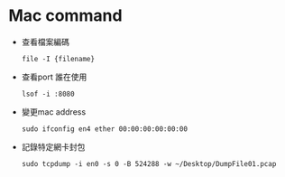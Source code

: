 # Mac command


- 	查看檔案編碼

	```
	file -I {filename} 
	```
-  查看port 誰在使用

	```
	lsof -i :8080
	```
-   變更mac address

	```
	sudo ifconfig en4 ether 00:00:00:00:00:00
	```
-  記錄特定網卡封包

	```
	sudo tcpdump -i en0 -s 0 -B 524288 -w ~/Desktop/DumpFile01.pcap
	```